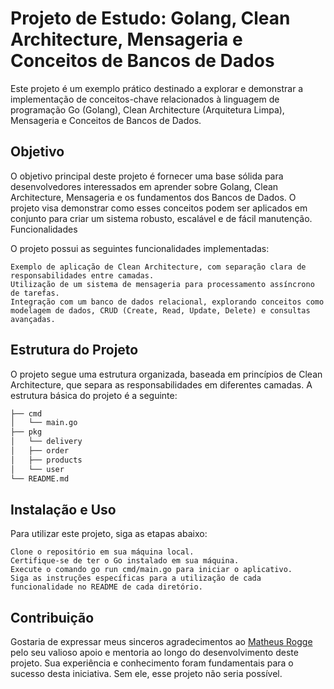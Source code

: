 # Projeto de Estudo: Golang, Clean Architecture, Mensageria e Conceitos de Bancos de Dados

Este projeto é um exemplo prático destinado a explorar e demonstrar a implementação de conceitos-chave relacionados à linguagem de programação Go (Golang), Clean Architecture (Arquitetura Limpa), Mensageria e Conceitos de Bancos de Dados.

## Objetivo

O objetivo principal deste projeto é fornecer uma base sólida para desenvolvedores interessados em aprender sobre Golang, Clean Architecture, Mensageria e os fundamentos dos Bancos de Dados. O projeto visa demonstrar como esses conceitos podem ser aplicados em conjunto para criar um sistema robusto, escalável e de fácil manutenção.
Funcionalidades

O projeto possui as seguintes funcionalidades implementadas:

    Exemplo de aplicação de Clean Architecture, com separação clara de responsabilidades entre camadas.
    Utilização de um sistema de mensageria para processamento assíncrono de tarefas.
    Integração com um banco de dados relacional, explorando conceitos como modelagem de dados, CRUD (Create, Read, Update, Delete) e consultas avançadas.

## Estrutura do Projeto

O projeto segue uma estrutura organizada, baseada em princípios de Clean Architecture, que separa as responsabilidades em diferentes camadas. A estrutura básica do projeto é a seguinte:

```bash
├── cmd
│   └── main.go
├── pkg
│   └── delivery
│   ├── order
│   ├── products
│   └── user
└── README.md

```

## Instalação e Uso

Para utilizar este projeto, siga as etapas abaixo:

    Clone o repositório em sua máquina local.
    Certifique-se de ter o Go instalado em sua máquina.
    Execute o comando go run cmd/main.go para iniciar o aplicativo.
    Siga as instruções específicas para a utilização de cada funcionalidade no README de cada diretório.

## Contribuição
Gostaria de expressar meus sinceros agradecimentos ao [Matheus Rogge](https://github.com/MatheusRogge) pelo seu valioso apoio e mentoria ao longo do desenvolvimento deste projeto. 
Sua experiência e conhecimento foram fundamentais para o sucesso desta iniciativa. Sem ele, esse projeto não seria possível.
